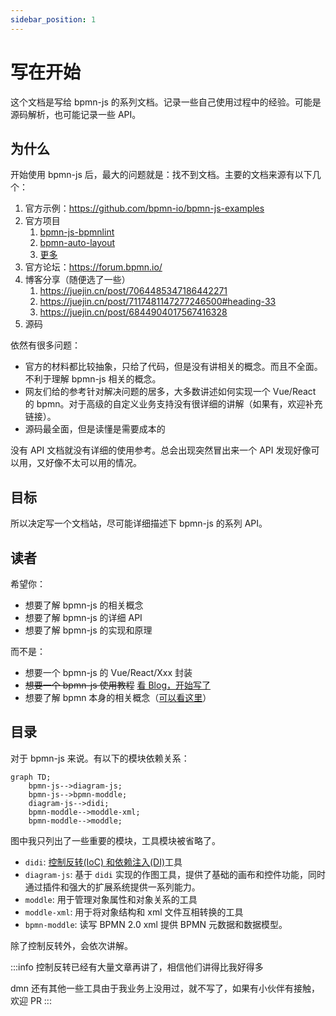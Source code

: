```yaml
---
sidebar_position: 1
---
```


# 写在开始

这个文档是写给 bpmn-js 的系列文档。记录一些自己使用过程中的经验。可能是源码解析，也可能记录一些 API。

## 为什么

开始使用 bpmn-js 后，最大的问题就是：找不到文档。主要的文档来源有以下几个：

1. 官方示例：<https://github.com/bpmn-io/bpmn-js-examples>
2. 官方项目
   1. [bpmn-js-bpmnlint](https://github.com/bpmn-io/bpmn-js-bpmnlint)
   2. [bpmn-auto-layout](https://github.com/bpmn-io/bpmn-auto-layout)
   3. [更多](https://github.com/orgs/bpmn-io/repositories)
3. 官方论坛：<https://forum.bpmn.io/>
4. 博客分享（随便选了一些）
   1. <https://juejin.cn/post/7064485347186442271>
   2. <https://juejin.cn/post/7117481147277246500#heading-33>
   3. <https://juejin.cn/post/6844904017567416328>
5. 源码

依然有很多问题：

- 官方的材料都比较抽象，只给了代码，但是没有讲相关的概念。而且不全面。不利于理解 bpmn-js 相关的概念。
- 网友们给的参考针对解决问题的居多，大多数讲述如何实现一个 Vue/React 的 bpmn。对于高级的自定义业务支持没有很详细的讲解（如果有，欢迎补充链接）。
- 源码最全面，但是读懂是需要成本的

没有 API 文档就没有详细的使用参考。总会出现突然冒出来一个 API 发现好像可以用，又好像不太可以用的情况。

## 目标

所以决定写一个文档站，尽可能详细描述下 bpmn-js 的系列 API。

## 读者

希望你：

- 想要了解 bpmn-js 的相关概念
- 想要了解 bpmn-js 的详细 API
- 想要了解 bpmn-js 的实现和原理

而不是：

- 想要一个 bpmn-js 的 Vue/React/Xxx 封装
- ~~想要一个 bpmn-js 使用教程~~ [看 Blog，开始写了](../blog)
- 想要了解 bpmn 本身的相关概念（[可以看这里](https://docs.awspaas.com/reference-guide/aws-paas-process-reference-guide/index.html)）

## 目录

对于 bpmn-js 来说。有以下的模块依赖关系：

```mermaid
graph TD;
    bpmn-js-->diagram-js;
    bpmn-js-->bpmn-moddle;
    diagram-js-->didi;
    bpmn-moddle-->moddle-xml;
    bpmn-moddle-->moddle;
```

图中我只列出了一些重要的模块，工具模块被省略了。

- `didi`: [控制反转(IoC) 和依赖注入(DI)](https://en.wikipedia.org/wiki/Inversion_of_control)工具
- `diagram-js`: 基于 `didi` 实现的作图工具，提供了基础的画布和控件功能，同时通过插件和强大的扩展系统提供一系列能力。
- `moddle`: 用于管理对象属性和对象关系的工具
- `moddle-xml`: 用于将对象结构和 xml 文件互相转换的工具
- `bpmn-moddle`: 读写 BPMN 2.0 xml 提供 BPMN 元数据和数据模型。

除了控制反转外，会依次讲解。

:::info
控制反转已经有大量文章再讲了，相信他们讲得比我好得多

dmn 还有其他一些工具由于我业务上没用过，就不写了，如果有小伙伴有接触，欢迎 PR
:::
